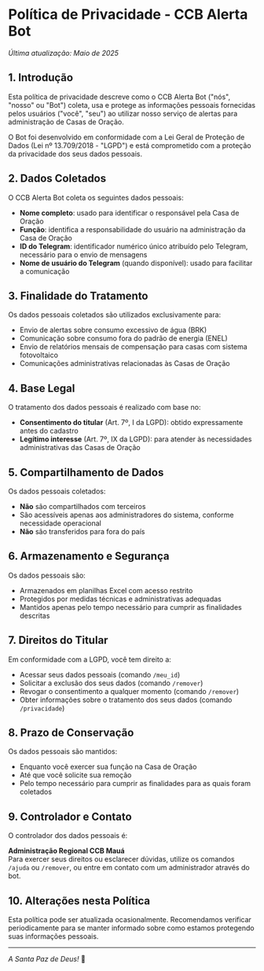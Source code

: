 # Política de Privacidade - CCB Alerta Bot

*Última atualização: Maio de 2025*

## 1. Introdução

Esta política de privacidade descreve como o CCB Alerta Bot ("nós", "nosso" ou "Bot") coleta, usa e protege as informações pessoais fornecidas pelos usuários ("você", "seu") ao utilizar nosso serviço de alertas para administração de Casas de Oração.

O Bot foi desenvolvido em conformidade com a Lei Geral de Proteção de Dados (Lei nº 13.709/2018 - "LGPD") e está comprometido com a proteção da privacidade dos seus dados pessoais.

## 2. Dados Coletados

O CCB Alerta Bot coleta os seguintes dados pessoais:

- **Nome completo**: usado para identificar o responsável pela Casa de Oração
- **Função**: identifica a responsabilidade do usuário na administração da Casa de Oração
- **ID do Telegram**: identificador numérico único atribuído pelo Telegram, necessário para o envio de mensagens
- **Nome de usuário do Telegram** (quando disponível): usado para facilitar a comunicação

## 3. Finalidade do Tratamento

Os dados pessoais coletados são utilizados exclusivamente para:

- Envio de alertas sobre consumo excessivo de água (BRK)
- Comunicação sobre consumo fora do padrão de energia (ENEL)
- Envio de relatórios mensais de compensação para casas com sistema fotovoltaico
- Comunicações administrativas relacionadas às Casas de Oração

## 4. Base Legal

O tratamento dos dados pessoais é realizado com base no:

- **Consentimento do titular** (Art. 7º, I da LGPD): obtido expressamente antes do cadastro
- **Legítimo interesse** (Art. 7º, IX da LGPD): para atender às necessidades administrativas das Casas de Oração

## 5. Compartilhamento de Dados

Os dados pessoais coletados:

- **Não** são compartilhados com terceiros
- São acessíveis apenas aos administradores do sistema, conforme necessidade operacional
- **Não** são transferidos para fora do país

## 6. Armazenamento e Segurança

Os dados pessoais são:

- Armazenados em planilhas Excel com acesso restrito
- Protegidos por medidas técnicas e administrativas adequadas
- Mantidos apenas pelo tempo necessário para cumprir as finalidades descritas

## 7. Direitos do Titular

Em conformidade com a LGPD, você tem direito a:

- Acessar seus dados pessoais (comando `/meu_id`)
- Solicitar a exclusão dos seus dados (comando `/remover`)
- Revogar o consentimento a qualquer momento (comando `/remover`)
- Obter informações sobre o tratamento dos seus dados (comando `/privacidade`)

## 8. Prazo de Conservação

Os dados pessoais são mantidos:

- Enquanto você exercer sua função na Casa de Oração
- Até que você solicite sua remoção
- Pelo tempo necessário para cumprir as finalidades para as quais foram coletados

## 9. Controlador e Contato

O controlador dos dados pessoais é:

**Administração Regional CCB Mauá**  
Para exercer seus direitos ou esclarecer dúvidas, utilize os comandos `/ajuda` ou `/remover`, ou entre em contato com um administrador através do bot.

## 10. Alterações nesta Política

Esta política pode ser atualizada ocasionalmente. Recomendamos verificar periodicamente para se manter informado sobre como estamos protegendo suas informações pessoais.

---

*A Santa Paz de Deus!* 🙏
